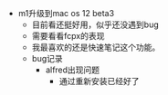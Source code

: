 - m1升级到mac os 12 beta3
    - 目前看还挺好用，似乎还没遇到bug
    - 需要看看fcpx的表现
    - 我最喜欢的还是快速笔记这个功能。
    - bug记录
        - alfred出现问题
            - 通过重新安装已经好了
